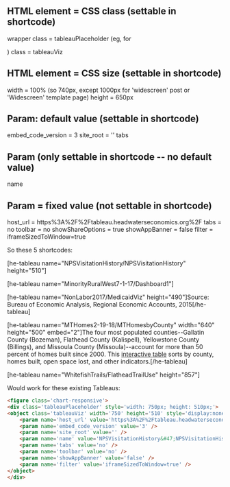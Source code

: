 
HTML element =	CSS class (settable in shortcode)
--------------------------------------------------
wrapper class =	tableauPlaceholder (eg, for <div>)
<object> class =	tableauViz

HTML element =	CSS size (settable in shortcode)
--------------------------------------------------
width =	100% (so 740px, except 1000px for 'widescreen' post or 'Widescreen' template page)
height = 650px

Param: default value (settable in shortcode)
--------------------------------------------------
embed_code_version =	3
site_root = 	''
tabs 

Param (only settable in shortcode -- no default value)
--------------------------------------------------
name

Param =	fixed value (not settable in shortcode)
--------------------------------------------------
host_url =	https%3A%2F%2Ftableau.headwaterseconomics.org%2F
tabs = 	no
toolbar =	no
showShareOptions =	true
showAppBanner =	false
filter =	iframeSizedToWindow=true

So these 5 shortcodes:

[he-tableau name="NPSVisitationHistory&#47;NPSVisitationHistory" height="510"]

[he-tableau name="MinorityRuralWest7-1-17&#47;Dashboard1"]

[he-tableau name="NonLabor2017&#47;MedicaidViz" height="490"]Source: Bureau of Economic Analysis, Regional Economic Accounts, 2015[/he-tableau]


[he-tableau name="MTHomes2-19-18&#47;MTHomesbyCounty" width="640" height="500" embed="2"]The four most populated counties--Gallatin County (Bozeman), Flathead County (Kalispell), Yellowstone County (Billings), and Missoula County (Missoula)--account for more than 50 percent of homes built since 2000. This <a href="https://headwaterseconomics.org/economic-development/local-studies/montana-home-construction-sortable-data">interactive table</a> sorts by county, homes built, open space lost, and other indicators.[/he-tableau]

[he-tableau name="WhitefishTrails&#47;FlatheadTrailUse" height="857"]

Would work for these existing Tableaus:

```html
<figure class='chart-responsive'>
<div class='tableauPlaceholder' style='width: 750px; height: 510px;'>
<object class='tableauViz' width='750' height='510' style='display:none;'>
	<param name='host_url' value='https%3A%2F%2Ftableau.headwaterseconomics.org%2F' />
	<param name='embed_code_version' value='3' /> 
	<param name='site_root' value='' />
	<param name='name' value='NPSVisitationHistory&#47;NPSVisitationHistory' />
	<param name='tabs' value='no' />
	<param name='toolbar' value='no' />
	<param name='showAppBanner' value='false' />
	<param name='filter' value='iframeSizedToWindow=true' />
</object>
</div>
```
